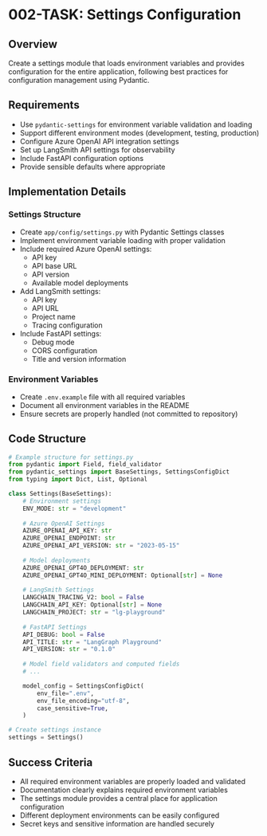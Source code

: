 # 002-TASK: Settings Configuration

## Overview
Create a settings module that loads environment variables and provides configuration for the entire application, following best practices for configuration management using Pydantic.

## Requirements
- Use `pydantic-settings` for environment variable validation and loading
- Support different environment modes (development, testing, production)
- Configure Azure OpenAI API integration settings
- Set up LangSmith API settings for observability
- Include FastAPI configuration options
- Provide sensible defaults where appropriate

## Implementation Details

### Settings Structure
- Create `app/config/settings.py` with Pydantic Settings classes
- Implement environment variable loading with proper validation 
- Include required Azure OpenAI settings:
  - API key
  - API base URL
  - API version
  - Available model deployments
- Add LangSmith settings:
  - API key
  - API URL
  - Project name
  - Tracing configuration
- Include FastAPI settings:
  - Debug mode
  - CORS configuration
  - Title and version information

### Environment Variables
- Create `.env.example` file with all required variables
- Document all environment variables in the README
- Ensure secrets are properly handled (not committed to repository)

## Code Structure

```python
# Example structure for settings.py
from pydantic import Field, field_validator
from pydantic_settings import BaseSettings, SettingsConfigDict
from typing import Dict, List, Optional

class Settings(BaseSettings):
    # Environment settings
    ENV_MODE: str = "development"
    
    # Azure OpenAI Settings
    AZURE_OPENAI_API_KEY: str
    AZURE_OPENAI_ENDPOINT: str
    AZURE_OPENAI_API_VERSION: str = "2023-05-15"
    
    # Model deployments
    AZURE_OPENAI_GPT4O_DEPLOYMENT: str
    AZURE_OPENAI_GPT4O_MINI_DEPLOYMENT: Optional[str] = None
    
    # LangSmith Settings
    LANGCHAIN_TRACING_V2: bool = False
    LANGCHAIN_API_KEY: Optional[str] = None
    LANGCHAIN_PROJECT: str = "lg-playground"
    
    # FastAPI Settings
    API_DEBUG: bool = False
    API_TITLE: str = "LangGraph Playground"
    API_VERSION: str = "0.1.0"
    
    # Model field validators and computed fields
    # ...

    model_config = SettingsConfigDict(
        env_file=".env",
        env_file_encoding="utf-8",
        case_sensitive=True,
    )

# Create settings instance
settings = Settings()
```

## Success Criteria
- All required environment variables are properly loaded and validated
- Documentation clearly explains required environment variables
- The settings module provides a central place for application configuration
- Different deployment environments can be easily configured
- Secret keys and sensitive information are handled securely